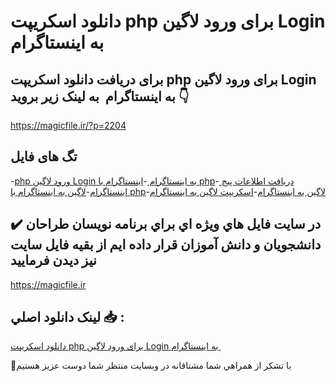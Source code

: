 # دانلود اسکریپت php برای ورود لاگین Login به اینستاگرام 

## برای دریافت دانلود اسکریپت php برای ورود لاگین Login به اینستاگرام  به لینک زیر بروید 👇

https://magicfile.ir/?p=2204

## تگ های فایل

-[php ورود لاگین Login به اینستاگرام ](https://magicfile.ir/product/%d8%a7%d8%b3%da%a9%d8%b1%db%8c%d9%be%d8%aa-php-%d8%a8%d8%b1%d8%a7%db%8c-%d9%88%d8%b1%d9%88%d8%af-%d9%84%d8%a7%da%af%db%8c%d9%86-login-%d8%a8%d9%87-%d8%a7%db%8c%d9%86%d8%b3%d8%aa%d8%a7%da%af%d8%b1%d8%a7%d9%85/)-[اینستاگرام با php](https://magicfile.ir/product/%d8%a7%d8%b3%da%a9%d8%b1%db%8c%d9%be%d8%aa-php-%d8%a8%d8%b1%d8%a7%db%8c-%d9%88%d8%b1%d9%88%d8%af-%d9%84%d8%a7%da%af%db%8c%d9%86-login-%d8%a8%d9%87-%d8%a7%db%8c%d9%86%d8%b3%d8%aa%d8%a7%da%af%d8%b1%d8%a7%d9%85/)-[ دریافت اطلاعات پیج اینستاگرام](https://magicfile.ir/product/%d8%a7%d8%b3%da%a9%d8%b1%db%8c%d9%be%d8%aa-php-%d8%a8%d8%b1%d8%a7%db%8c-%d9%88%d8%b1%d9%88%d8%af-%d9%84%d8%a7%da%af%db%8c%d9%86-login-%d8%a8%d9%87-%d8%a7%db%8c%d9%86%d8%b3%d8%aa%d8%a7%da%af%d8%b1%d8%a7%d9%85/)-[لاگین به اینستاگرام با php](https://magicfile.ir/product/%d8%a7%d8%b3%da%a9%d8%b1%db%8c%d9%be%d8%aa-php-%d8%a8%d8%b1%d8%a7%db%8c-%d9%88%d8%b1%d9%88%d8%af-%d9%84%d8%a7%da%af%db%8c%d9%86-login-%d8%a8%d9%87-%d8%a7%db%8c%d9%86%d8%b3%d8%aa%d8%a7%da%af%d8%b1%d8%a7%d9%85/)-[لاگین به اینستاگرام](https://magicfile.ir/product/%d8%a7%d8%b3%da%a9%d8%b1%db%8c%d9%be%d8%aa-php-%d8%a8%d8%b1%d8%a7%db%8c-%d9%88%d8%b1%d9%88%d8%af-%d9%84%d8%a7%da%af%db%8c%d9%86-login-%d8%a8%d9%87-%d8%a7%db%8c%d9%86%d8%b3%d8%aa%d8%a7%da%af%d8%b1%d8%a7%d9%85/)-[اسکریپت لاگین به اینستاگرام](https://magicfile.ir/product/%d8%a7%d8%b3%da%a9%d8%b1%db%8c%d9%be%d8%aa-php-%d8%a8%d8%b1%d8%a7%db%8c-%d9%88%d8%b1%d9%88%d8%af-%d9%84%d8%a7%da%af%db%8c%d9%86-login-%d8%a8%d9%87-%d8%a7%db%8c%d9%86%d8%b3%d8%aa%d8%a7%da%af%d8%b1%d8%a7%d9%85/)

## ✔️ در سايت فايل هاي ويژه اي براي برنامه نويسان طراحان دانشجويان و دانش آموزان قرار داده ايم از بقيه فايل سايت نيز ديدن فرماييد

https://magicfile.ir


## لينک دانلود اصلي 📥 :

[دانلود اسکریپت php برای ورود لاگین Login به اینستاگرام ](https://magicfile.ir/product/%d8%a7%d8%b3%da%a9%d8%b1%db%8c%d9%be%d8%aa-php-%d8%a8%d8%b1%d8%a7%db%8c-%d9%88%d8%b1%d9%88%d8%af-%d9%84%d8%a7%da%af%db%8c%d9%86-login-%d8%a8%d9%87-%d8%a7%db%8c%d9%86%d8%b3%d8%aa%d8%a7%da%af%d8%b1%d8%a7%d9%85/) 


🙏با تشکر از همراهي شما مشتاقانه در وبسایت منتظر شما دوست عزیز هستیم


